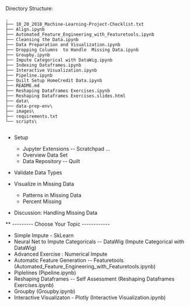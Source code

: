 Directory Structure:

```
.
├── 10_20_2018_Machine-Learning-Project-Checklist.txt
├── Align.ipynb
├── Automated_Feature_Engineering_with_Featuretools.ipynb
├── Cleansing the Data.ipynb
├── Data Preparation and Visualization.ipynb
├── Dropping Columns  to Handle  Missing Data.ipynb
├── Groupby.ipynb
├── Impute Categorical with DataWig.ipynb
├── Indexing Dataframes.ipynb
├── Interactive Visualization.ipynb
├── Pipeline.ipynb
├── Quilt Setup HomeCredit Data.ipynb
├── README.md
├── Reshaping Dataframes Exercises.ipynb
├── Reshaping Dataframes Exercises.slides.html
├── data\
├── data-prep-env\
├── images\
├── requirements.txt
└── scripts\
 
```
 * Setup 
    * Jupyter Extensions -- Scratchpad ...
    * Overview Data Set
    * Data Repository -- Quilt

* Validate Data Types

* Visualize in  Missing Data
    * Patterns in Missing Data
    * Percent Missing
    
* Discussion: Handling Missing Data


** --------- Choose Your Topic ------------ 

* Simple Impute - SkLearn
* Neural Net to Impute Categoricals -- DataWig (Impute Categorical with DataWig)
* Advanced Exercise : Numerical Impute 
* Automatic Feature Generation -- Featuretools (Automated_Feature_Engineering_with_Featuretools.ipynb)
* Piplelines (Pipeline.ipynb)
* Reshaping Dataframes -- Self Assessment (Reshaping Dataframes Exercises.ipynb)
* Groupby (Groupby.ipynb)
* Interactive Visualizaton - Plotly (Interactive Visualization.ipynb)

    